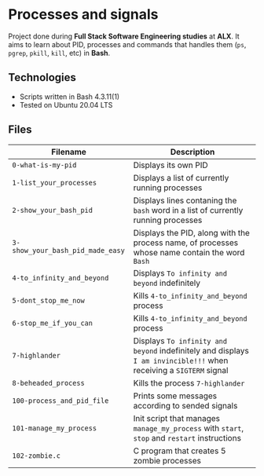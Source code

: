 # Processes and signals

Project done during **Full Stack Software Engineering studies** at **ALX**. It aims to learn about PID, processes and commands that handles them (`ps`, `pgrep`, `pkill`, `kill`, etc) in **Bash**.

## Technologies

- Scripts written in Bash 4.3.11(1)
- Tested on Ubuntu 20.04 LTS

## Files

| Filename                         | Description                                                                                                        |
| -------------------------------- | ------------------------------------------------------------------------------------------------------------------ |
| `0-what-is-my-pid`               | Displays its own PID                                                                                               |
| `1-list_your_processes`          | Displays a list of currently running processes                                                                     |
| `2-show_your_bash_pid`           | Displays lines contaning the `bash` word in a list of currently running processes                                  |
| `3-show_your_bash_pid_made_easy` | Displays the PID, along with the process name, of processes whose name contain the word `Bash`                     |
| `4-to_infinity_and_beyond`       | Displays `To infinity and beyond` indefinitely                                                                     |
| `5-dont_stop_me_now`             | Kills `4-to_infinity_and_beyond` process                                                                           |
| `6-stop_me_if_you_can`           | Kills `4-to_infinity_and_beyond` process                                                                           |
| `7-highlander`                   | Displays `To infinity and beyond` indefinitely and displays `I am invincible!!!` when receiving a `SIGTERM` signal |
| `8-beheaded_process`             | Kills the process `7-highlander`                                                                                   |
| `100-process_and_pid_file`       | Prints some messages according to sended signals                                                                   |
| `101-manage_my_process`          | Init script that manages `manage_my_process` with `start`, `stop` and `restart` instructions                       |
| `102-zombie.c`                   | C program that creates 5 zombie processes                                                                          |
